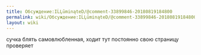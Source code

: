 ```yaml
---
title: Обсуждение:IĹĻūminąteD/@comment-33899846-20180819184800
permalink: wiki/Обсуждение:IĹĻūminąteD/@comment-33899846-20180819184800/
layout: wiki
---
```


сучка блять самовлюбленная, ходит тут постоянно свою страницу проверяет
